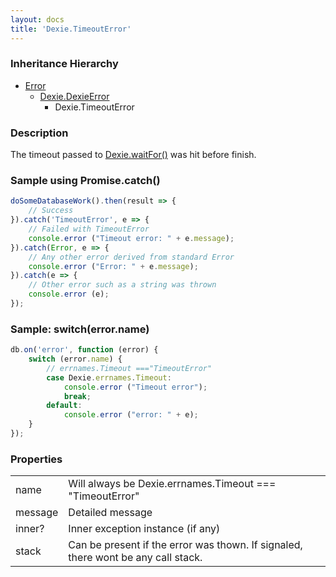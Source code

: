 ```yaml
---
layout: docs
title: 'Dexie.TimeoutError'
---
```


### Inheritance Hierarchy

* [Error](https://developer.mozilla.org/en-US/docs/Web/JavaScript/Reference/Global_Objects/Error)
  * [Dexie.DexieError](/docs/DexieErrors/DexieError)
    * Dexie.TimeoutError

### Description 

The timeout passed to [Dexie.waitFor()](/docs/Dexie/Dexie.waitFor()) was hit before finish.

### Sample using Promise.catch()

```javascript
doSomeDatabaseWork().then(result => {
    // Success
}).catch('TimeoutError', e => {
    // Failed with TimeoutError
    console.error ("Timeout error: " + e.message);
}).catch(Error, e => {
    // Any other error derived from standard Error
    console.error ("Error: " + e.message);
}).catch(e => {
    // Other error such as a string was thrown
    console.error (e);
});
```

### Sample: switch(error.name)

```javascript
db.on('error', function (error) {
    switch (error.name) {
        // errnames.Timeout ==="TimeoutError"
        case Dexie.errnames.Timeout:
            console.error ("Timeout error");
            break;
        default:
            console.error ("error: " + e);
    }
});
```

### Properties

<table>
<tr><td>name</td><td>Will always be Dexie.errnames.Timeout === "TimeoutError"</td></tr>
<tr><td>message</td><td>Detailed message</td></tr>
<tr><td>inner?</td><td>Inner exception instance (if any)</td></tr>
<tr><td>stack</td><td>Can be present if the error was thown. If signaled, there wont be any call stack.</td></tr>
</table>
